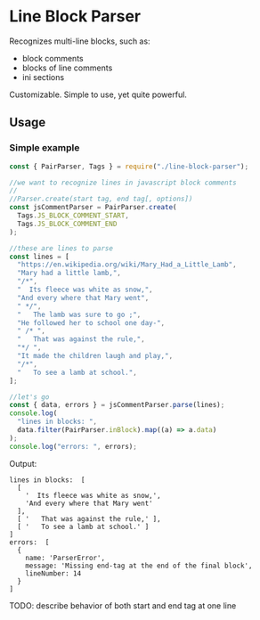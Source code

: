 # Line Block Parser

Recognizes multi-line blocks, such as:

- block comments
- blocks of line comments
- ini sections

Customizable. Simple to use, yet quite powerful.

## Usage

### Simple example

```js
const { PairParser, Tags } = require("./line-block-parser");

//we want to recognize lines in javascript block comments
//
//Parser.create(start tag, end tag[, options])
const jsCommentParser = PairParser.create(
  Tags.JS_BLOCK_COMMENT_START,
  Tags.JS_BLOCK_COMMENT_END
);

//these are lines to parse
const lines = [
  "https://en.wikipedia.org/wiki/Mary_Had_a_Little_Lamb",
  "Mary had a little lamb,",
  "/*",
  "  Its fleece was white as snow,",
  "And every where that Mary went",
  " */",
  "   The lamb was sure to go ;",
  "He followed her to school one day-",
  " /* ",
  "   That was against the rule,",
  "*/ ",
  "It made the children laugh and play,",
  "/*",
  "   To see a lamb at school.",
];

//let's go
const { data, errors } = jsCommentParser.parse(lines);
console.log(
  "lines in blocks: ",
  data.filter(PairParser.inBlock).map((a) => a.data)
);
console.log("errors: ", errors);
```

Output:

```shell
lines in blocks:  [
  [
    '  Its fleece was white as snow,',
    'And every where that Mary went'
  ],
  [ '   That was against the rule,' ],
  [ '   To see a lamb at school.' ]
]
errors:  [
  {
    name: 'ParserError',
    message: 'Missing end-tag at the end of the final block',
    lineNumber: 14
  }
]

```

TODO: describe behavior of both start and end tag at one line
